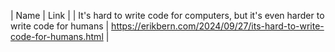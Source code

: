 | Name | Link |
| It's hard to write code for computers, but it's even harder to write code for humans | https://erikbern.com/2024/09/27/its-hard-to-write-code-for-humans.html |